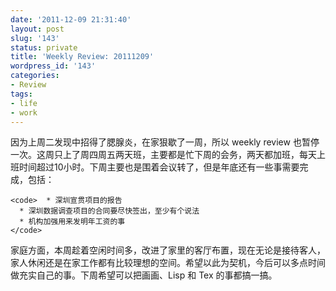```yaml
---
date: '2011-12-09 21:31:40'
layout: post
slug: '143'
status: private
title: 'Weekly Review: 20111209'
wordpress_id: '143'
categories:
- Review
tags:
- life
- work
---
```


因为上周二发现中招得了腮腺炎，在家狠歇了一周，所以 weekly review 也暂停一次。这周只上了周四周五两天班，主要都是忙下周的会务，两天都加班，每天上班时间超过10小时。下周主要也是围着会议转了，但是年底还有一些事需要完成，包括：


    
    <code>  * 深圳宣贯项目的报告
      * 深圳数据调查项目的合同要尽快签出，至少有个说法
      * 机构加强用来发明年工资的事
    </code>



家庭方面，本周趁着空闲时间多，改进了家里的客厅布置，现在无论是接待客人，家人休闲还是在家工作都有比较理想的空间。希望以此为契机，今后可以多点时间做充实自己的事。下周希望可以把画画、Lisp 和 Tex 的事都搞一搞。

